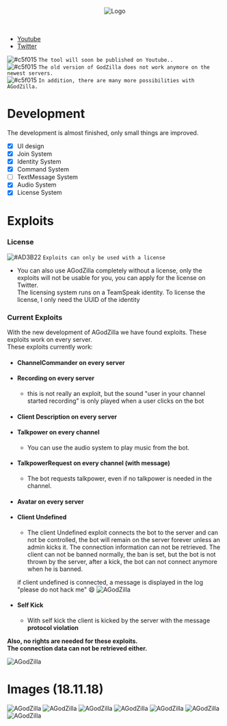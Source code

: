 <p align="center">
  <br>
  <img alt="Logo" src="https://files.catbox.moe/1tk07f.png" />
  <br><br><br>
</p>

- [Youtube](https://www.youtube.com/channel/UCgfXkVhgB1urzdvCJt6gR_w)  
- [Twitter](https://twitter.com/cydolo)     

![#c5f015](https://placehold.it/15/c5f015/000000?text=+) `The tool will soon be published on Youtube..`  
![#c5f015](https://placehold.it/15/c5f015/000000?text=+) `The old version of GodZilla does not work anymore on the newest servers.`  
![#c5f015](https://placehold.it/15/c5f015/000000?text=+) `In addition, there are many more possibilities with AGodZilla.`  


# Development
The development is almost finished, only small things are improved.
- [x] UI design
- [x] Join System
- [x] Identity System
- [x] Command System
- [ ] TextMessage System 
- [x] Audio System
- [x] License System

# Exploits

### License
![#AD3B22](https://placehold.it/15/AD3B22/000000?text=+) `Exploits can only be used with a license`    
 - You can also use AGodZilla completely without a license, only the exploits will not be usable for you, you can apply for the license on Twitter.  
The licensing system runs on a TeamSpeak identity. To license the license, I only need the UUID of the identity

### Current Exploits
With the new development of AGodZilla we have found exploits. These exploits work on every server.  
These exploits currently work:
- #### ChannelCommander on every server
- #### Recording on every server
  * this is not really an exploit, but the sound "user in your channel started recording" is only played when a user clicks on the bot
- #### Client Description on every server
- #### Talkpower on every channel
  * You can use the audio system to play music from the bot. 
- #### TalkpowerRequest on every channel (with message)
  * The bot requests talkpower, even if no talkpower is needed in the channel.
- #### Avatar on every server  
- #### Client Undefined  
  * The client Undefined exploit connects the bot to the server and can not be controlled, the bot will remain on the server forever unless an admin kicks it. The connection information can not be retrieved. The client can not be banned normally, the ban is set, but the bot is not thrown by the server, after a kick, the bot can not connect anymore when he is banned.   
    
   if client undefined is connected, a message is displayed in the log "please do not hack me" 😄
   ![AGodZilla](https://files.catbox.moe/yk4u7d.PNG)  
- #### Self Kick
  * With self kick the client is kicked by the server with the message **protocol violation**  
  
**Also, no rights are needed for these exploits.**  
**The connection data can not be retrieved either.**  

![AGodZilla](https://files.catbox.moe/qfzaxg.png)

# Images (18.11.18)
![AGodZilla](https://files.catbox.moe/e142ph.png)
![AGodZilla](https://files.catbox.moe/jyjcvr.png)
![AGodZilla](https://files.catbox.moe/847i49.png)
![AGodZilla](https://files.catbox.moe/nthds5.png)
![AGodZilla](https://files.catbox.moe/27r3pw.png)
![AGodZilla](https://files.catbox.moe/wc7bfg.png)
![AGodZilla](https://files.catbox.moe/8qmxx4.png)
